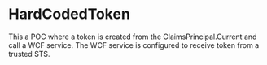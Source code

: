 HardCodedToken
==============

This a POC where a token is created from the ClaimsPrincipal.Current and call a WCF service. The WCF service is configured to receive token from a trusted STS.
